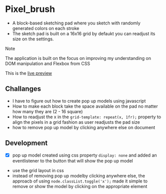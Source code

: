 # Pixel_brush
- A block-based sketching pad where you sketch with randomly generated colors on each stroke
- The sketch pad is built on a 16x16 grid by defaukt you can readjust its size on the settings.

> [!NOTE]
> The application is built on the focus on improving my understanding on DOM manipulation and Flexbox from CSS

This is the [live preview](...)

## Challanges

- I have to figure out how to create pop up models using javascript
- How to make each block take the space available on the pad no matter how many they are (2 - 16 square)
- How to readjust the x in the `grid-template: repeat(x, 1fr);` property to align the pixels in a grid fashion as user readjusts the pad size
- how to remove pop up model by clicking anywhere else on document

## Development

- [x] pop up model created using css property `display: none` and added an eventlistener to the button that will show the pop up model
- use the grid layout in css
- instead of removing pop up modelby clicking anywhere else, the approacb of using `node.classList.toggle('x');` made it simple to remove or show the model by clicking on the appropriate element